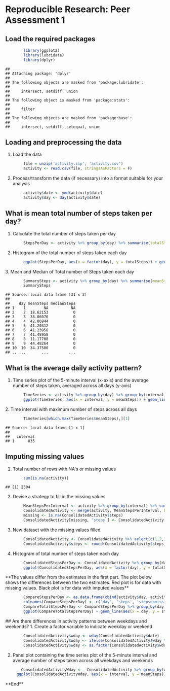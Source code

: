 # Reproducible Research: Peer Assessment 1

## Load the required packages

```r
        library(ggplot2)
        library(lubridate)
        library(dplyr)        
```

```
## 
## Attaching package: 'dplyr'
## 
## The following objects are masked from 'package:lubridate':
## 
##     intersect, setdiff, union
## 
## The following object is masked from 'package:stats':
## 
##     filter
## 
## The following objects are masked from 'package:base':
## 
##     intersect, setdiff, setequal, union
```

## Loading and preprocessing the data
1. Load the data

```r
        file = unzip('activity.zip', 'activity.csv')
        activity <- read.csv(file, stringsAsFactors = F)
```
2. Process/transform the data (if necessary) into a format suitable for your analysis

```r
        activity$date <- ymd(activity$date)
        activity$day <- day(activity$date)
```
## What is mean total number of steps taken per day?
1. Calculate the total number of steps taken per day

```r
        StepsPerDay <- activity %>% group_by(day) %>% summarise(totalSteps = sum(steps, na.rm = T))       
```
2. Histogram of the total number of steps taken each day  

```r
        ggplot(StepsPerDay, aes(x = factor(day), y = totalSteps)) + geom_histogram(stat = 'identity') + labs(title = 'Total Steps per Day') + labs (x = 'Day of Month', y = 'Total Steps')
```

<img src="PA1_template_files/figure-html/unnamed-chunk-3-1.png" title="" alt="" style="display: block; margin: auto;" />
3. Mean and Median of Total number of Steps taken each day  

```r
        SummarySteps <- activity %>% group_by(day) %>% summarise(meanSteps = mean(steps, na.rm = T), medianSteps = median(steps, na.rm = T))
        SummarySteps        
```

```
## Source: local data frame [31 x 3]
## 
##    day meanSteps medianSteps
## 1    1        NA          NA
## 2    2  18.62153           0
## 3    3  38.06076           0
## 4    4  42.06944           0
## 5    5  41.20312           0
## 6    6  41.23958           0
## 7    7  41.48958           0
## 8    8  11.17708           0
## 9    9  44.48264           0
## 10  10  34.37500           0
## .. ...       ...         ...
```
## What is the average daily activity pattern?  
1. Time series plot of the 5-minute interval (x-axis) and the average number of steps taken, averaged across all days (y-axis)

```r
        TimeSeries <- activity %>% group_by(day) %>% group_by(interval) %>% summarise(meanSteps = mean(steps, na.rm = T))
        ggplot(TimeSeries, aes(x = interval, y = meanSteps)) + geom_line() + labs(title = 'Average Steps Per 5 min Interval Across All Days') + labs(x = '5 min Interval', y = 'Avg Steps')
```

<img src="PA1_template_files/figure-html/unnamed-chunk-5-1.png" title="" alt="" style="display: block; margin: auto;" />
2. Time interval with maximum number of steps across all days

```r
        TimeSeries[which.max(TimeSeries$meanSteps),][1]
```

```
## Source: local data frame [1 x 1]
## 
##   interval
## 1      835
```
## Imputing missing values
1. Total number of rows with NA's or missing values

```r
        sum(is.na(activity))
```

```
## [1] 2304
```
2. Devise a strategy to fill in the missing values

```r
        MeanStepsPerInterval <- activity %>% group_by(interval) %>% summarise(meanSteps = mean(steps, na.rm = T))
        ConsolidatedActivity <- merge(activity, MeanStepsPerInterval, by = 'interval')
        missing <- is.na(ConsolidatedActivity$steps)
        ConsolidatedActivity[missing, 'steps'] <- ConsolidatedActivity[missing, 'meanSteps']
```
3. New dataset with the missing values filled

```r
        ConsolidatedActivity <- ConsolidatedActivity %>% select(c(1,2,3,4)) %>% arrange(date)
        ConsolidatedActivity$steps <- round(ConsolidatedActivity$steps, 2)
```
4. Histogram of total number of steps taken each day

```r
        ConsolidatedStepsPerDay <- ConsolidatedActivity %>% group_by(day) %>% summarise(totalSteps = sum(steps, na.rm = T)) 
        ggplot(ConsolidatedStepsPerDay, aes(x = factor(day), y = totalSteps)) + geom_histogram(stat = 'identity') + labs(title = 'Total Steps per Day') + labs (x = 'Day of Month', y = 'Total Steps')
```

<img src="PA1_template_files/figure-html/unnamed-chunk-10-1.png" title="" alt="" style="display: block; margin: auto;" />
**The values differ from the estimates in the first part. The plot below shows the differences between the two estimates. Red plot is for data with missing values. Black plot is for data with imputed values**

```r
        CompareStepsPerDay <- as.data.frame(cbind(activity$day, activity$steps, ConsolidatedActivity$steps))
        colnames(CompareStepsPerDay) <- c('day', 'steps', 'stepsnomissing')
        CompareTotalStepsPerDay <- CompareStepsPerDay %>% group_by(day) %>% summarise(steps = sum(steps, na.rm = T), stepsnomissing = sum(stepsnomissing, na.rm = T)) 
        ggplot(CompareTotalStepsPerDay) + geom_line(aes(x = day, y = steps), colour = 'RED') + geom_line(aes(x = day, y = stepsnomissing))
```

<img src="PA1_template_files/figure-html/unnamed-chunk-11-1.png" title="" alt="" style="display: block; margin: auto;" />
## Are there differences in activity patterns between weekdays and weekends?  
1. Create a factor variable to indicate weekday or weekend

```r
        ConsolidatedActivity$wday <- wday(ConsolidatedActivity$date)
        ConsolidatedActivity$wday <- ifelse(ConsolidatedActivity$wday %in% 2:6, 'weekday', 'weekend')
        ConsolidatedActivity$wday <- as.factor(ConsolidatedActivity$wday)
```
2. Panel plot containing the time series plot of the 5-minute interval and average number of steps taken across all weekdays and weekends  

```r
       ConsolidatedActivityWday <-  ConsolidatedActivity %>% group_by(wday, interval) %>% summarise(meanSteps = mean(steps, na.rm = T))
     ggplot(ConsolidatedActivityWday, aes(x = interval, y = meanSteps)) + facet_grid(wday ~ .) + geom_line() + labs(title = 'Average Steps Per 5 min Interval Across Weekdays and Weekends') + labs(x = '5 min Interval', y = 'Avg Steps')   
```

<img src="PA1_template_files/figure-html/unnamed-chunk-13-1.png" title="" alt="" style="display: block; margin: auto;" />
**End**
